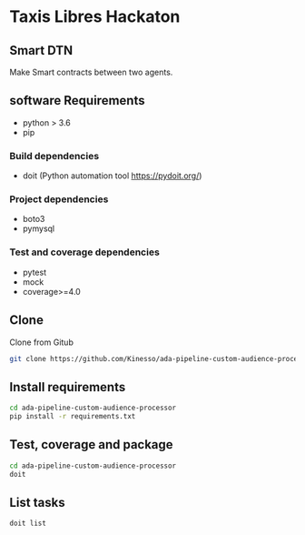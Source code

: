 # Taxis Libres Hackaton
## Smart DTN

Make Smart contracts between two agents.


## software Requirements
- python > 3.6
- pip

### Build dependencies
- doit (Python automation tool https://pydoit.org/)

### Project dependencies
- boto3
- pymysql

### Test and coverage dependencies
- pytest
- mock
- coverage>=4.0

## Clone 
Clone from Gitub

```bash
git clone https://github.com/Kinesso/ada-pipeline-custom-audience-processor.git
```

## Install requirements
```bash
cd ada-pipeline-custom-audience-processor
pip install -r requirements.txt
``` 

## Test, coverage and package
```bash
cd ada-pipeline-custom-audience-processor
doit
```

## List tasks
```bash
doit list
```

